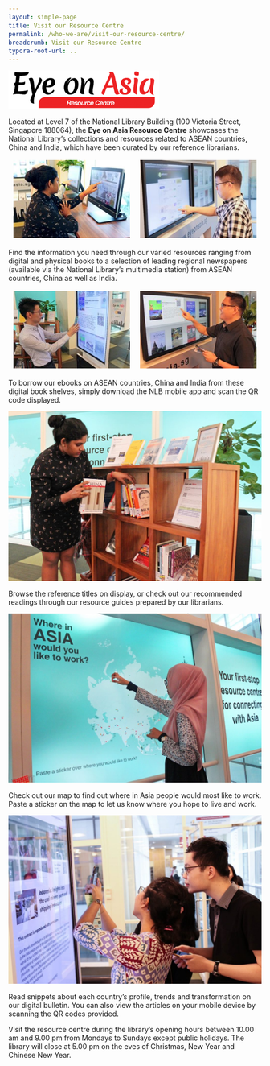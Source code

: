```yaml
---
layout: simple-page
title: Visit our Resource Centre
permalink: /who-we-are/visit-our-resource-centre/
breadcrumb: Visit our Resource Centre
typora-root-url: ..
---
```


<style>
.divTable{
	display: table;
	width: 100%;
}
.divTableRow {
	display: table-row;
}
.divTableHeading {
	display: table-header-group;
}
.divTableCell, .divTableHead {
	display: table-cell;
	padding: 3px 10px;
}
.divTableBody {
	display: table-row-group;
}
</style>

<img src="/images/EOA-Resource-Centre-logo-300x76.png" alt="Eye on Asia resource centre" style="width:300px;" />

Located at Level 7 of the National Library Building (100 Victoria Street, Singapore 188064), the **Eye on Asia Resource Centre** showcases the National Library’s collections and resources related to ASEAN countries, China and India, which have been curated by our reference librarians.

<div class="divTable">
	<div class="divTableBody">
		<div class="divTableRow">
			<div class="divTableCell"><img src="/images/EOA-Resource-Centre-pic1-300x200.jpg" alt="Eye on Asia resource centre" style="width:100%;" /></div>
			<div class="divTableCell"><img src="/images/EOA-Resource-Centre-pic2-300x200.jpg" alt="Eye on Asia resource centre" style="width:100%;" /></div>
		</div>
	</div>
</div>

Find the information you need through our varied resources ranging from digital and physical books to a selection of leading regional newspapers (available via the National Library’s multimedia station) from ASEAN countries, China as well as India.

<div class="divTable">
	<div class="divTableBody">
		<div class="divTableRow">
			<div class="divTableCell"><img src="/images/EOA-Resource-Centre-pic3-300x200.jpg" alt="Eye on Asia resource centre" style="width:100%;" /></div>
			<div class="divTableCell"><img src="/images/EOA-Resource-Centre-pic4-300x200.jpg" alt="Eye on Asia resource centre" style="width:100%;" /></div>
		</div>
	</div>
</div>

To borrow our ebooks on ASEAN countries, China and India from these digital book shelves, simply download the NLB mobile app and scan the QR code displayed.

![Eye on Asia Resource Centre](/images/EOA-Resource-Centre-pic5-1024x683.jpg)

Browse the reference titles on display, or check out our recommended readings through our resource guides prepared by our librarians.

![Eye on Asia Resource Centre](/images/EOA-Resource-Centre-pic6-1024x683.jpg)

Check out our map to find out where in Asia people would most like to work. Paste a sticker on the map to let us know where you hope to live and work.

![Eye on Asia Resource Centre](/images/EOA-Resource-Centre-pic7-1024x682.jpg)

Read snippets about each country’s profile, trends and transformation on our digital bulletin. You can also view the articles on your mobile device by scanning the QR codes provided.

Visit the resource centre during the library’s opening hours between 10.00 am and 9.00 pm from Mondays to Sundays except public holidays. The library will close at 5.00 pm on the eves of Christmas, New Year and Chinese New Year.
